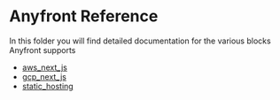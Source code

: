 # Anyfront Reference

In this folder you will find detailed documentation for the various blocks Anyfront supports


- [aws_next_js](aws_next_js.md)
- [gcp_next_js](gcp_next_js.md)
- [static_hosting](static_hosting.md)